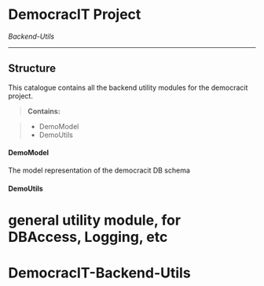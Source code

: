 DemocracIT Project
================

*Backend-Utils*

-------------------------------------------------------------------------------------------
Structure
-------------------------------------------------------------------------------------------

This catalogue contains all the backend utility modules for the democracit project.

> **Contains:**

> - DemoModel 
> - DemoUtils 


#### <i class="icon-folder-open"></i> DemoModel
The model representation of the democracit DB schema
#### <i class="icon-folder-open"></i> DemoUtils
general utility module, for DBAccess, Logging, etc
=======
# DemocracIT-Backend-Utils
